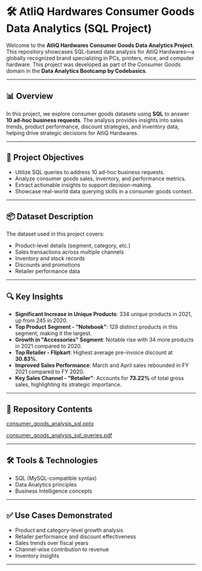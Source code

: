 # 🛠️ AtliQ Hardwares Consumer Goods Data Analytics (SQL Project)

Welcome to the **AtliQ Hardwares Consumer Goods Data Analytics Project**. This repository showcases SQL-based data analysis for AtliQ Hardwares—a globally recognized brand specializing in PCs, printers, mice, and computer hardware. This project was developed as part of the Consumer Goods domain in the **Data Analytics Bootcamp by Codebasics**.

---

## 📊 Overview

In this project, we explore consumer goods datasets using **SQL** to answer **10 ad-hoc business requests**. The analysis provides insights into sales trends, product performance, discount strategies, and inventory data, helping drive strategic decisions for AtliQ Hardwares.

---

## 🎯 Project Objectives

- Utilize SQL queries to address 10 ad-hoc business requests.
- Analyze consumer goods sales, inventory, and performance metrics.
- Extract actionable insights to support decision-making.
- Showcase real-world data querying skills in a consumer goods context.

---

## 📦 Dataset Description

The dataset used in this project covers:

- Product-level details (segment, category, etc.)
- Sales transactions across multiple channels
- Inventory and stock records
- Discounts and promotions
- Retailer performance data

---

## 🔍 Key Insights

- **Significant Increase in Unique Products**: 334 unique products in 2021, up from 245 in 2020.
- **Top Product Segment - "Notebook"**: 129 distinct products in this segment, making it the largest.
- **Growth in "Accessories" Segment**: Notable rise with 34 more products in 2021 compared to 2020.
- **Top Retailer - Flipkart**: Highest average pre-invoice discount at **30.83%**.
- **Improved Sales Performance**: March and April sales rebounded in FY 2021 compared to FY 2020.
- **Key Sales Channel - "Retailer"**: Accounts for **73.22%** of total gross sales, highlighting its strategic importance.

---

## 📁 Repository Contents

[consumer_goods_analysis_sql.pptx](https://github.com/akshaypimpale/SQL-Consumer_goods_analysis/blob/main/CONSUMER_GOODS_SOLD_SQL.pptx)

[consumer_goods_analysis_sql_queries.pdf](https://github.com/akshaypimpale/SQL-Consumer_goods_analysis/blob/main/consumer_goods_analysis_sql_queries.pdf)


---

## 🛠️ Tools & Technologies

- SQL (MySQL-compatible syntax)
- Data Analytics principles
- Business Intelligence concepts

---

## ✅ Use Cases Demonstrated

- Product and category-level growth analysis
- Retailer performance and discount effectiveness
- Sales trends over fiscal years
- Channel-wise contribution to revenue
- Inventory insights

---




